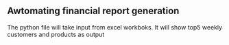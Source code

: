 ## Awtomating financial report generation
The python file will take input from excel workboks.
It will show top5 weekly customers and products as output
